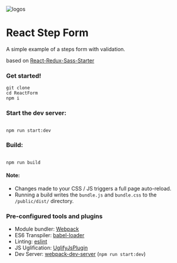 ![logos](https://image.ibb.co/m8S9ew/react_redux_sass.jpg)

# React Step Form
A simple example of a steps form with validation.

based on [React-Redux-Sass-Starter](https://github.com/Gigacore/React-Redux-Sass-Starter)

### Get started!
```
git clone
cd ReactForm
npm i
```

### Start the dev server:
```

npm run start:dev

```

### Build:
```

npm run build

```

#### Note:
* Changes made to your CSS / JS triggers a full page auto-reload.
* Running a build writes the ```bundle.js``` and ```bundle.css``` to the ```/public/dist/``` directory.

### Pre-configured tools and plugins

* Module bundler: [Webpack](https://webpack.js.org/)
* ES6 Transpiler: [babel-loader](https://github.com/babel/babel-loader)
* Linting: [eslint](https://eslint.org/)
* JS Uglification: [UglifyJsPlugin](https://webpack.js.org/plugins/uglifyjs-webpack-plugin/)
* Dev Server: [webpack-dev-server](https://github.com/webpack/webpack-dev-server) (```npm run start:dev```)